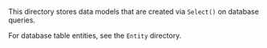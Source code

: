 This directory stores data models that are created via `Select()` on database queries.

For database table entities, see the `Entity` directory.